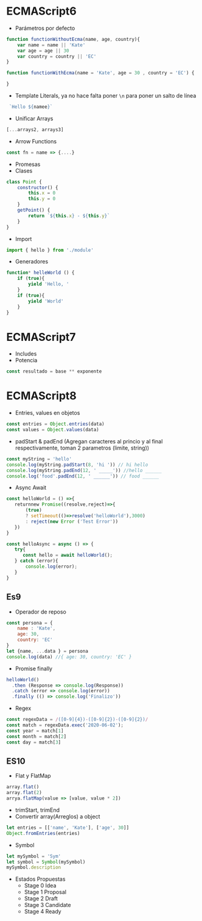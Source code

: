 # ECMAScript6

* Parámetros por defecto

```js
function functionWithoutEcma(name, age, country){
    var name = name || 'Kate'
    var age = age || 30
    var country = country || 'EC'
}
```

```js
function functionWithEcma(name = 'Kate', age = 30 , country = 'EC') {

}
```
* Template Literals, ya no hace falta poner `\n` para poner un salto de línea
```js
 `Hello ${namee}`
```

* Unificar Arrays
```js
[...arrays2, arrays3]
```

* Arrow Functions
```js
const fn = name => {....}
```

* Promesas
* Clases 
```js
class Point {
    constructor() {
        this.x = 0
        this.y = 0
    }
    getPoint() {
        return `${this.x} - ${this.y}`
    }
}
```
* Import 
```js
import { hello } from './module'
```

 * Generadores

```js
function* helleWorld () {
    if (true){
        yield 'Hello, '
    }
    if (true){
        yield 'World' 
    }
}
```

# ECMAScript7

* Includes
* Potencia 

```js
const resultado = base ** exponente
```

# ECMAScript8
* Entries, values en objetos
 ```js
const entries = Object.entries(data)
const values = Object.values(data)
 ```

* padStart & padEnd (Agregan caracteres al princio y al final respectivamente, toman 2 parametros (limite, string))

 ```js
const myString = 'hello'
console.log(myString.padStart(8, 'hi ')) // hi hello
console.log(myString.padEnd(12, ' _____')) //hello ______
console.log('food'.padEnd(12, ' ______')) // food ______
 ```

 * Async Await
 ```js
 const helloWorld = () =>{
    returnnew Promise((resolve,reject)=>{
        (true)
        ? setTimeout(()=>resolve('helloWorld'),3000)
        : reject(new Error ('Test Error'))
    })
}

const helloAsync = async () => {
    try{
       const hello = await helloWorld();
    } catch (error){
        console.log(error);
    }
}
 ```

## Es9
* Operador de reposo

```js
const persona = {
    name : 'Kate',
    age: 30,
    country: 'EC'
}
let {name, ...data } = persona
console.log(data) //{ age: 30, country: 'EC' }
```

* Promise finally
```js
helloWorld()
  .then (Response => console.log(Response))
  .catch (error => console.log(error))
  .finally (() => console.log('Finalizo'))
```

* Regex
```js
const regexData = /([0-9]{4})-([0-9]{2})-([0-9]{2})/
const match = regexData.exec('2020-06-02');
const year = match[1]
const month = match[2]
const day = match[3]
```

## ES10
* Flat y FlatMap

```js
array.flat()
array.flat(2)
arrya.flatMap(value => [value, value * 2])
```
* trimStart, trimEnd
* Convertir array(Arreglos) a object
```js
let entries = [['name', 'Kate'], ['age', 30]]
Object.fromEntries(entries)
```

* Symbol
```js
let mySymbol = 'Sym'
let symbol = Symbol(mySymbol)
mySymbol.description
```
* Estados Propuestas
  * Stage 0 Idea
  * Stage 1 Proposal
  * Stage 2 Draft
  * Stage 3 Candidate
  * Stage 4 Ready

